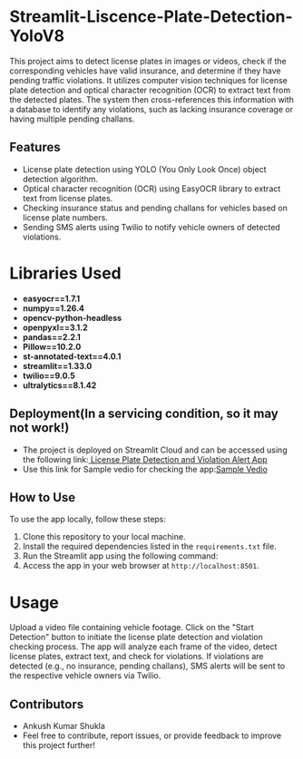 # Streamlit-Liscence-Plate-Detection-YoloV8

This project aims to detect license plates in images or videos, check if the corresponding vehicles have valid insurance, and determine if they have pending traffic violations. It utilizes computer vision techniques for license plate detection and optical character recognition (OCR) to extract text from the detected plates. The system then cross-references this information with a database to identify any violations, such as lacking insurance coverage or having multiple pending challans.

## Features

- License plate detection using YOLO (You Only Look Once) object detection algorithm.
- Optical character recognition (OCR) using EasyOCR library to extract text from license plates.
- Checking insurance status and pending challans for vehicles based on license plate numbers.
- Sending SMS alerts using Twilio to notify vehicle owners of detected violations.

# Libraries Used

- **easyocr==1.7.1**
- **numpy==1.26.4**
- **opencv-python-headless**
- **openpyxl==3.1.2**
- **pandas==2.2.1**
- **Pillow==10.2.0**
- **st-annotated-text==4.0.1**
- **streamlit==1.33.0**
- **twilio==9.0.5**
- **ultralytics==8.1.42**

## Deployment(In a servicing condition, so it may not work!)

- The project is deployed on Streamlit Cloud and can be accessed using the following link:[
License Plate Detection and Violation Alert App](https://app-liscence-plate-detection-yolov8-eqtl8k3picneujgpsrbjxe.streamlit.app/)
- Use this link for Sample vedio for checking the app:[Sample Vedio](https://drive.google.com/file/d/1KymwidZCZNICjpI6ca7uNh7SuIQ_ncTC/view?usp=sharing)
## How to Use

To use the app locally, follow these steps:

1. Clone this repository to your local machine.
2. Install the required dependencies listed in the `requirements.txt` file.
3. Run the Streamlit app using the following command:
4. Access the app in your web browser at `http://localhost:8501`.
   
# Usage

Upload a video file containing vehicle footage.
Click on the "Start Detection" button to initiate the license plate detection and violation checking process.
The app will analyze each frame of the video, detect license plates, extract text, and check for violations.
If violations are detected (e.g., no insurance, pending challans), SMS alerts will be sent to the respective vehicle owners via Twilio.

## Contributors
- Ankush Kumar Shukla
- Feel free to contribute, report issues, or provide feedback to improve this project further!
